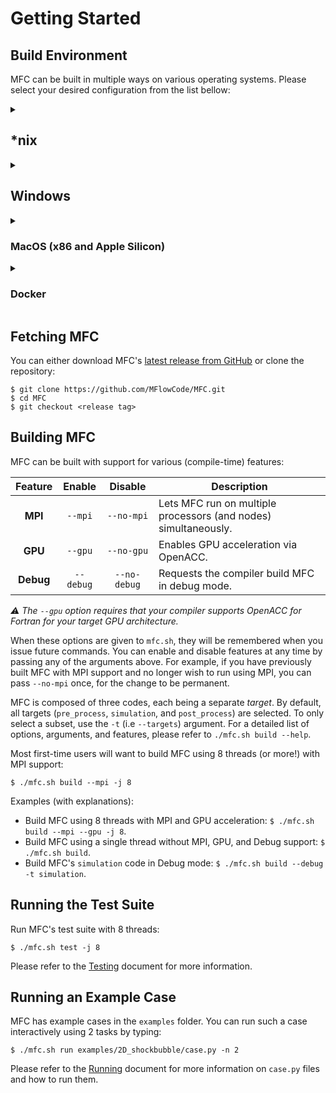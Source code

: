 # Getting Started

## Build Environment

MFC can be built in multiple ways on various operating systems. Please select your desired configuration from the list bellow:

<details>
  <summary><h2>*nix</h2></summary>

- **On supported clusters:** Load environment modules

```console
$ . ./mfc.sh load
```

- **Via [Aptitude](https://wiki.debian.org/Aptitude):**

```console
$ sudo apt update
$ sudo apt upgrade
$ sudo apt install tar wget make cmake gcc g++ \
                   python3 python3-dev         \
                   "openmpi-*" libopenmpi-dev
```

- **Via [Pacman](https://wiki.archlinux.org/title/pacman):**

```console
$ sudo pacman -Syu
$ sudo pacman -S base-devel coreutils  \
                 git ninja gcc-fortran \
                 cmake openmpi python3 \
                 python-pip openssh    \
                 python-virtualenv vim \
                 wget tree
```

If you wish to build MFC using [NVidia's NVHPC SDK](https://developer.nvidia.com/hpc-sdk),
first follow the instructions [here](https://developer.nvidia.com/nvidia-hpc-sdk-downloads).

</details>

<details>
  <summary><h2>Windows</h2></summary>

On Windows, you can either use Intel Compilers with the standard Microsoft toolchain,
[Docker](https://docs.docker.com/get-docker/) or the
[Windows Subsystem for Linux (WSL)](https://docs.microsoft.com/en-us/windows/wsl/) for a Linux experience.

 <details>
   <summary><h3>Windows + Intel (Native)</h3></summary>

Install the latest version of:
- [Microsoft Visual Studio Community](https://visualstudio.microsoft.com/)
- [Intel® oneAPI Base Toolkit](https://www.intel.com/content/www/us/en/developer/tools/oneapi/base-toolkit-download.html)
- [Intel® oneAPI HPC Toolkit](https://www.intel.com/content/www/us/en/developer/tools/oneapi/hpc-toolkit-download.html)

Then, in order to initialize your development environment, open a terminal window and run:
```console
"C:\Program Files (x86)\Intel\oneAPI\setvars.bat"
```

To follow this guide, please replace `./mfc.sh` with `mfc.bat` when running any
commands. `./mfc.sh` is intended Unix-like systems. You will also have access to the `.sln`
Microsoft Visual Studio solution files for an IDE (Integrated Development 
Environment).

  </details>

  <details>
     <summary><h3>Windows + WSL</h3></summary>

Install the latest version of the [Windows Subsystem for Linux (WSL)](https://docs.microsoft.com/en-us/windows/wsl/)
as well as a distribution such as Ubuntu which can be found [here](https://apps.microsoft.com/store/detail/ubuntu/9PDXGNCFSCZV). Acquiring an   interactive session is as simple as typing `wsl` in your
command prompt, or alternatively, selecting the distribution from the dropdown menu
available in the [Microsoft Terminal](https://apps.microsoft.com/store/detail/windows-terminal/9N0DX20HK701).

You can now follow the appropriate instructions for your distribution.

  </details>

</details>

<details>
  <summary><h3>MacOS (x86 and Apple Silicon)</h3></summary>

**Note:** macOS remains the most difficult platform to consistently compile MFC on.
If you run into issues, we suggest you try using Docker (instructions above).

  - **MacOS v10.15 (Catalina) or newer [ZSH]** (Verify with `echo $SHELL`)

```console
$ touch ~/.zshrc
$ open ~/.zshrc
```

  - **Older than MacOS v10.15 (Catalina) [BASH]** (Verify with `echo $SHELL`)
  
```console
$ touch ~/.bash_profile
$ open ~/.bash_profile
```
  
An editor should open. Please paste the following lines into it before saving the file. If you wish to use a version of GNU's GCC other than 11, modify the first assignment. These lines ensure that LLVM's Clang, and Apple's modified version of GCC, won't be used to compile MFC. Further reading on `open-mpi` incompatibility with `clang`-based `gcc` on macOS: [here](https://stackoverflow.com/questions/27930481/how-to-build-openmpi-with-homebrew-and-gcc-4-9). We do *not* support `clang` due to conflicts with our Silo dependency.

```console
# === MFC MPI Installation ===
export MFC_GCC_VER=11
export OMPI_MPICC=gcc-$MFC_GCC_VER
export OMPI_CXX=g++-$MFC_GCC_VER
export OMPI_FC=gfortran-$MFC_GCC_VER
export CC=gcc-$MFC_GCC_VER
export CXX=g++-$MFC_GCC_VER
export FC=gfortran-$MFC_GCC_VER
# === MFC MPI Installation ===
```

**Close the open editor and terminal window**. Open a **new terminal** window before executing the commands bellow.

```console
$ brew install wget make python make cmake coreutils gcc@$MFC_GCC_VER
$ HOMEBREW_MAKE_JOBS=$(nproc) brew install --cc=gcc-$MFC_GCC_VER --verbose --build-from-source open-mpi
```

They will download the dependencies MFC requires to build itself. `open-mpi` will be compiled from source, using the version of GCC we specified above with the environment variables `HOMEBREW_CC` and `HOMEBREW_CXX`. Building this package might take a while.

</details>

<details>
  <summary><h3>Docker</h3></summary>

Docker is a lightweight, cross-platform, and performant alternative to Virtual Machines (VMs).
We build a Docker Image that contains the packages required to build and run MFC on your local machine.
  
First install Docker and Git:
- Windows: [Docker](https://docs.docker.com/get-docker/) + [Git](https://git-scm.com/downloads).
- macOS: `brew install git docker` (requires [Homebrew](https://brew.sh/)).
- Other systems:
```console
$ sudo apt install git docker # Debian / Ubuntu via Aptitude
$ sudo pacman -S git docker   # Arch Linux via Pacman
```

Once Docker and Git are installed on your system, clone MFC with

```console
$ git clone https://github.com/MFlowCode/MFC
$ cd MFC 
```

To fetch the prebuilt Docker image and enter an interactive bash session with the
recommended settings applied, run

```console
$ ./mfc.sh  docker # If on \*nix/macOS
  .\mfc.bat docker # If on Windows
```

We automatically mount and configure the proper permissions in order for you to
access your local copy of MFC, available at `~/MFC`. You will be logged-in as the
`me` user with root permissions.

:warning: The state of your container is entirely transient, except for the MFC mount.
Thus, any modification outside of `~/MFC` should be considered as permanently lost upon
session exit.

</details>

## Fetching MFC

You can either download MFC's [latest release from GitHub](https://github.com/MFlowCode/MFC/releases/latest) or clone the repository:

```console
$ git clone https://github.com/MFlowCode/MFC.git
$ cd MFC
$ git checkout <release tag>
```

## Building MFC

MFC can be built with support for various (compile-time) features:

| Feature   | Enable    | Disable      | Description |
| :----:    | :----:    | :----:       | ----------- |
| **MPI**   | `--mpi`   | `--no-mpi`   | Lets MFC run on multiple processors (and nodes) simultaneously. |
| **GPU**   | `--gpu`   | `--no-gpu`   | Enables GPU acceleration via OpenACC. |
| **Debug** | `--debug` | `--no-debug` | Requests the compiler build MFC in debug mode. |

_⚠️ The `--gpu` option requires that your compiler supports OpenACC for Fortran for your target GPU architecture._

When these options are given to `mfc.sh`, they will be remembered when you issue future commands. You can enable and disable features at any time by passing any of the arguments above. For example, if you have previously built MFC with MPI support and no longer wish to run using MPI, you can pass `--no-mpi` once, for the change to be permanent.

MFC is composed of three codes, each being a separate _target_. By default, all targets (`pre_process`, `simulation`, and `post_process`) are selected. To only select a subset, use the `-t` (i.e `--targets`) argument. For a detailed list of options, arguments, and features, please refer to `./mfc.sh build --help`.

Most first-time users will want to build MFC using 8 threads (or more!) with MPI support:
```console
$ ./mfc.sh build --mpi -j 8
```

Examples (with explanations):

- Build MFC using 8 threads with MPI and GPU acceleration: `$ ./mfc.sh build --mpi --gpu -j 8`.
- Build MFC using a single thread without MPI, GPU, and Debug support: `$ ./mfc.sh build`.
- Build MFC's `simulation` code in Debug mode: `$ ./mfc.sh build --debug -t simulation`.

## Running the Test Suite

Run MFC's test suite with 8 threads:

```console
$ ./mfc.sh test -j 8
```

Please refer to the [Testing](testing.md) document for more information.

## Running an Example Case

MFC has example cases in the `examples` folder. You can run such a case interactively using 2 tasks by typing:

```console
$ ./mfc.sh run examples/2D_shockbubble/case.py -n 2
```

Please refer to the [Running](running.md) document for more information on `case.py` files and how to run them.
